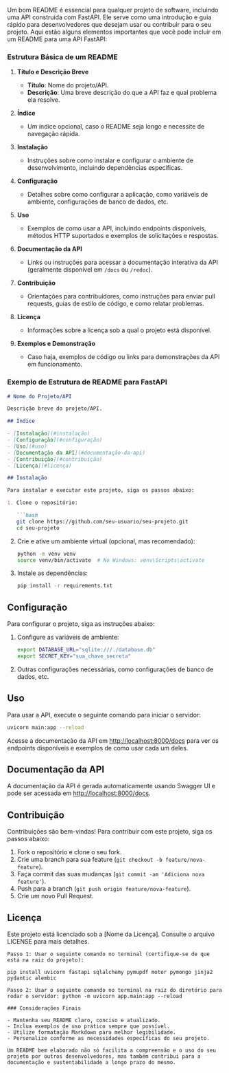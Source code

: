 Um bom README é essencial para qualquer projeto de software, incluindo uma API construída com FastAPI. Ele serve como uma introdução e guia rápido para desenvolvedores que desejam usar ou contribuir para o seu projeto. Aqui estão alguns elementos importantes que você pode incluir em um README para uma API FastAPI:

### Estrutura Básica de um README

1. **Título e Descrição Breve**
   - **Título**: Nome do projeto/API.
   - **Descrição**: Uma breve descrição do que a API faz e qual problema ela resolve.

2. **Índice**
   - Um índice opcional, caso o README seja longo e necessite de navegação rápida.

3. **Instalação**
   - Instruções sobre como instalar e configurar o ambiente de desenvolvimento, incluindo dependências específicas.

4. **Configuração**
   - Detalhes sobre como configurar a aplicação, como variáveis de ambiente, configurações de banco de dados, etc.

5. **Uso**
   - Exemplos de como usar a API, incluindo endpoints disponíveis, métodos HTTP suportados e exemplos de solicitações e respostas.

6. **Documentação da API**
   - Links ou instruções para acessar a documentação interativa da API (geralmente disponível em `/docs` ou `/redoc`).

7. **Contribuição**
   - Orientações para contribuidores, como instruções para enviar pull requests, guias de estilo de código, e como relatar problemas.

8. **Licença**
   - Informações sobre a licença sob a qual o projeto está disponível.

9. **Exemplos e Demonstração**
   - Caso haja, exemplos de código ou links para demonstrações da API em funcionamento.

### Exemplo de Estrutura de README para FastAPI

```markdown
# Nome do Projeto/API

Descrição breve do projeto/API.

## Índice

- [Instalação](#instalação)
- [Configuração](#configuração)
- [Uso](#uso)
- [Documentação da API](#documentação-da-api)
- [Contribuição](#contribuição)
- [Licença](#licença)

## Instalação

Para instalar e executar este projeto, siga os passos abaixo:

1. Clone o repositório:

   ```bash
   git clone https://github.com/seu-usuario/seu-projeto.git
   cd seu-projeto
   ```

2. Crie e ative um ambiente virtual (opcional, mas recomendado):

   ```bash
   python -m venv venv
   source venv/bin/activate  # No Windows: venv\Scripts\activate
   ```

3. Instale as dependências:

   ```bash
   pip install -r requirements.txt
   ```

## Configuração

Para configurar o projeto, siga as instruções abaixo:

1. Configure as variáveis de ambiente:

   ```bash
   export DATABASE_URL="sqlite:///./database.db"
   export SECRET_KEY="sua_chave_secreta"
   ```

2. Outras configurações necessárias, como configurações de banco de dados, etc.

## Uso

Para usar a API, execute o seguinte comando para iniciar o servidor:

```bash
uvicorn main:app --reload
```

Acesse a documentação da API em [http://localhost:8000/docs](http://localhost:8) para ver os endpoints disponíveis e exemplos de como usar cada um deles.

## Documentação da API

A documentação da API é gerada automaticamente usando Swagger UI e pode ser acessada em [http://localhost:8000/docs](http://localhost:8000/docs).

## Contribuição

Contribuições são bem-vindas! Para contribuir com este projeto, siga os passos abaixo:

1. Fork o repositório e clone o seu fork.
2. Crie uma branch para sua feature (`git checkout -b feature/nova-feature`).
3. Faça commit das suas mudanças (`git commit -am 'Adiciona nova feature'`).
4. Push para a branch (`git push origin feature/nova-feature`).
5. Crie um novo Pull Request.

## Licença

Este projeto está licenciado sob a [Nome da Licença]. Consulte o arquivo LICENSE para mais detalhes.
```INSTALAÇÃO
Passo 1: Usar o seguinte comando no terminal (certifique-se de que está na raiz do projeto):

pip install uvicorn fastapi sqlalchemy pymupdf motor pymongo jinja2 pydantic alembic

Passo 2: Usar o seguinte comando no terminal na raiz do diretório para rodar o servidor: python -m uvicorn app.main:app --reload

### Considerações Finais

- Mantenha seu README claro, conciso e atualizado.
- Inclua exemplos de uso prático sempre que possível.
- Utilize formatação Markdown para melhor legibilidade.
- Personalize conforme as necessidades específicas do seu projeto.

Um README bem elaborado não só facilita a compreensão e o uso do seu projeto por outros desenvolvedores, mas também contribui para a documentação e sustentabilidade a longo prazo do mesmo.
